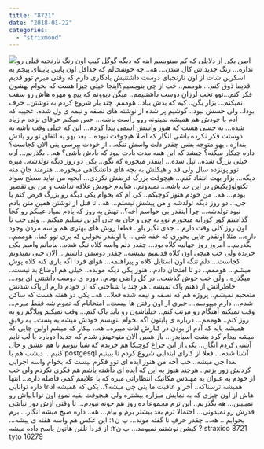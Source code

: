 ```yaml
---
title: "8721"
date: "2018-01-22"
categories: 
  - "strixmood"
---
```


![](http://localhost/wp-content/uploads/2018/01/1-239x300.png)اصن یکی از دلایلی که کم مینویسم اینه که دیگه گوگل کیپ اون رنگ نارنجیه قبلی رو نداره... رنگ جدیداش کال شدن... هه.. چه خوشحالم که حداقل اون پایین پایینای پیجم یه اسکرین شات از اون نارنجیای دوست داشتنیش یادگاری دارم که وقتی میرم توو قدیم قدیما ذوق کنم... هوممم.. خب از چی بنویسیم؟اینجا خیلی چیزا هست که بخوام بهشون فکر کنم...توو تختِ لرزانِ دوست داشتنیمم.. میگن دیوونم که پیچ و مهره هاش رو سفت نمیکنم... بزار بگن.. کیه که بدش بیاد.. هوممم. چند بار شروع کردم به نوشتن.. حرف بودا.. ولی حسش نبود.. گوشیم پر شده از نوشته های نصفه و نیمه ی ول شده. عجیبه که آدم با خودش هم همیشه نمیتونه روو راست باشه... حس میکنم حرفای نزده م زیاد شده... یه حسی هست که هنوز واسش اسمی پیدا کردم... این که خیلی وقت باشه به دوستت فکر نکرده باشی انگار که اصلا هیچوقت نبوده... بعد یهو یه اتفاق تو رو یادش بندازه.. یهو متوجه بشی چقدر دلت واسش تنگه... از خودت بپرسی ینی الان کجاست؟ داره چیکار میکنه؟ چیشد که این همه مدت یادت نبود که یادش باشی؟ هه... بگذریم... آره خیلی بزرگ شده.. تپل شده... اینقدر میخوره که نگو... یکی دو روز دیگه تولدشه.. میره توو پونزده سال ولی قد و هیکلش به بچه های دانشگاهی میخوره... هنرمند جانِ منه دیگه... بزار بهت انتقاد کنم... هیچوقت بزرگ فرضش نکردی... آبجیه من نباید سطح سواد تکنولوژیکیش در این حد باشه... نمیدونم.. شایدم خودش علاقه نداشت و من بی تقصیر بودم... هه.. من خودم هنوز کوچیکم.. کی ام که بخوام یکی دیگه رو بزرگ فرض کنم یا چی... دو روز دیگه تولدشه و من پیشش نیستم... هه.. تا قبل از نوشتن همین متن یادم نبود تولدشه... چرا اینقدر بی حواسم آخه؟.. تهش یه روز که یادم نمیاد عینکم رو کجا گذاشتم کور کورانه میخورم توو یه چی و جان به جان آفرین تسلیم میکنم... ولی خب تا اون روز کلی وقت دارم... جدی نگیر باو.. قطعا روش های بهتری هم واسه مردن وجود داره... مثلا اونقدر چایی بخوری که خفه شی... یا اونقدر نخوابی که بری توو کما.. هوممم.. بگذریم... امروز روز جهانیه کلاه بود... چقدر دلم واسه کلاه تنگ شده.. مامانم واسم یکی خریده ولی خب هیچی اون کلاه قدیمیم نمیشه.. چقدر دوسش داشتم... الان حتی نمیدونم کجاست... دلم تنگه اون استایل کلاه و پیراهنمه... هوای فردا اگه یاری کنه کلاه پوش میشم... هوممم.. دو تا امتحان دادم.. هنوز یکی دیگه مونده.. خیلی هم اوضاع بد نیست.. میگذره.. ولی خب خوش گذشت.. در کل راضی بودم.. دوره ی دوست داشتنی ای بود... خاطراتش از ذهنم پاک نمیشه...هر چند با شناختی که از خودم دارم از پاک شدنش متعجبم نمیشم.. پروژه هم که نصفه و نیمه شده فعلا... هه.. یکی دو هفته هست که ساکن شدم... دارم میپوسم... خبری از اون رفتن ها نیست.. امتحانام که تموم شه فقط میرم... وقت نمیکنم آهنگام رو مرتب کنم.. خیلیاشون رو باید پاک کنم... وقت نمیکنم وبلاگم رو به روز کنم.. هوممم... درباره ی پایتون اگه بخوام بنویسم خودش میشه یه پست.. یه رفیقِ همیشه پایه که آدم از بودن در کنارش لذت میبره.. هه.. بیکار که میشم اولین چایی که میشه پیدام کرد پشتِ اسپایدرِ... باز همین الان متوحهش شدم که جدیدا دوباره با لپ تاپم آشتی کردم انگار... یکی از این چراغ کوچیکا هم خریدم که شبا بتونیم با هم عشق و حال کنیم... دیشب هم با postgesql آشنا شدم... فعلا از کارای ابتدایی شروع کردم تا ببینیم بعدا چی میشه.. خب آخه من هنوز ایده ای توو فکرم نیست که بخوام واسه اجرایی کردنش زور بزنم.. هرچند هنوز به این که ایده ای داشته باشم هم فکری نکردم ولی خب از خودم به عنوان یه مهندس مکانیک انتظاراتی میره که با علایقم کمی فاصله داره... انتها همیشه ترسناکه.. آخر و عاقبت ما ینی چی میشه؟.. یکی که همیشه ادعا داره توانایی هاش از اون چیزی که به نمایش میزاره بیشتره ولی هیچوقت بقیه نمودِ اون تواناییاش رو نمیبینن... هه بگذریم.. این ترم مجموعا ده روز هم خونه نبودم... تا وقتی ازش دور نباشی قدرش رو نمیدونی... احتمالا ترم بعد بیشتر برم و بیام... هه.. داره صبح میشه انگار... برم بخوابم... هه... چقدر حرفِ نا گفته موند... پ ن۱: این عکس هم واسه هفته ی پیشه... کپشن نوشتنم نمیومد... پ ن۲: از فردا تلفن هاتون پاسخ داده میشه ? straxico 8721 tyto 16279
